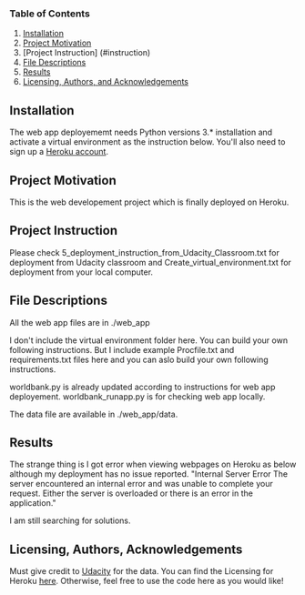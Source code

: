 ### Table of Contents

1. [Installation](#installation)
2. [Project Motivation](#motivation)
3. [Project Instruction] (#instruction)
4. [File Descriptions](#files)
5. [Results](#results)
6. [Licensing, Authors, and Acknowledgements](#licensing)

## Installation <a name="installation"></a>

The web app deployememt needs Python versions 3.* installation and activate a virtual environment 
as the instruction below. You'll also need to sign up a [Heroku account](https://signup.heroku.com/).

## Project Motivation <a name="motivation"></a>

This is the web developement project which is finally deployed on Heroku.

## Project Instruction <a name="instruction"></a>

Please check 5_deployment_instruction_from_Udacity_Classroom.txt for deployment from Udacity classroom and 
Create_virtual_environment.txt for deployment from your local computer.

## File Descriptions <a name="files"></a>

All the web app files are in ./web_app

I don't include the virtual environment folder here. You can build your own following instructions.
But I include example Procfile.txt and requirements.txt files here and you can aslo build your own 
following instructions.

worldbank.py is already updated according to instructions for web app deployement.
worldbank_runapp.py is for checking web app locally.

The data file are available in ./web_app/data.

## Results <a name="results"></a>

The strange thing is I got error when viewing webpages on Heroku as below although my deployment has no issue reported.
"Internal Server Error
The server encountered an internal error and was unable to complete your request. Either the server is overloaded 
or there is an error in the application." 

I am still searching for solutions. 

## Licensing, Authors, Acknowledgements <a name="licensing"></a>

Must give credit to [Udacity](https://www.udacity.com/course/data-scientist-nanodegree--nd025) for the data.  You can find the 
Licensing for Heroku [here](http:https://www.heroku.com/pricing).  Otherwise, feel free to use the code here as you would like! 

